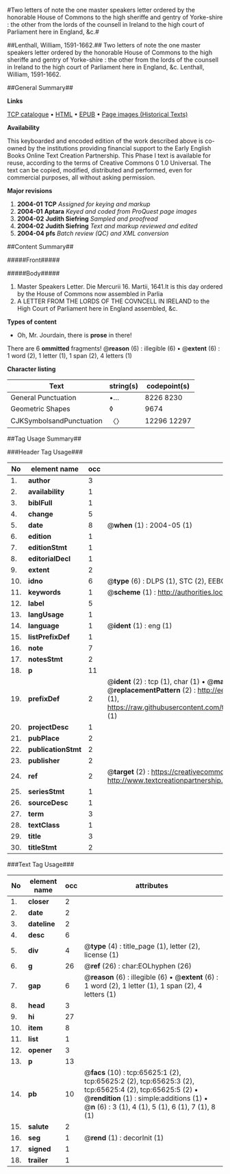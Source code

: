 #Two letters of note the one master speakers letter ordered by the honorable House of Commons to the high sheriffe and gentry of Yorke-shire : the other from the lords of the counsell in Ireland to the high court of Parliament here in England, &c.#

##Lenthall, William, 1591-1662.##
Two letters of note the one master speakers letter ordered by the honorable House of Commons to the high sheriffe and gentry of Yorke-shire : the other from the lords of the counsell in Ireland to the high court of Parliament here in England, &c.
Lenthall, William, 1591-1662.

##General Summary##

**Links**

[TCP catalogue](http://www.ota.ox.ac.uk/tcp/)  • 
[HTML](http://tei.it.ox.ac.uk/tcp/Texts-HTML/free/A47/A47700.html)  • 
[EPUB](http://tei.it.ox.ac.uk/tcp/Texts-EPUB/free/A47/A47700.epub) • 
[Page images (Historical Texts)](https://data.historicaltexts.jisc.ac.uk/view?pubId=eebo-12680032e&pageId=eebo-12680032e-65625-1)

**Availability**

This keyboarded and encoded edition of the
	       work described above is co-owned by the institutions
	       providing financial support to the Early English Books
	       Online Text Creation Partnership. This Phase I text is
	       available for reuse, according to the terms of Creative
	       Commons 0 1.0 Universal. The text can be copied,
	       modified, distributed and performed, even for
	       commercial purposes, all without asking permission.

**Major revisions**

1. __2004-01__ __TCP__ *Assigned for keying and markup*
1. __2004-01__ __Aptara__ *Keyed and coded from ProQuest page images*
1. __2004-02__ __Judith Siefring__ *Sampled and proofread*
1. __2004-02__ __Judith Siefring__ *Text and markup reviewed and edited*
1. __2004-04__ __pfs__ *Batch review (QC) and XML conversion*

##Content Summary##

#####Front#####

#####Body#####

1. Master Speakers Letter.
Die Mercurii 16. Martii, 1641.It is this day ordered by the House of Commons
now assembled in Parlia
1. A LETTER FROM THE
LORDS OF THE COVNCELL IN
IRELAND to the High Court of Parliament
here in England assembled, &c.

**Types of content**

  * Oh, Mr. Jourdain, there is **prose** in there!

There are 6 **ommitted** fragments! 
 @__reason__ (6) : illegible (6)  •  @__extent__ (6) : 1 word (2), 1 letter (1), 1 span (2), 4 letters (1)

**Character listing**


|Text|string(s)|codepoint(s)|
|---|---|---|
|General Punctuation|•…|8226 8230|
|Geometric Shapes|◊|9674|
|CJKSymbolsandPunctuation|〈〉|12296 12297|

##Tag Usage Summary##

###Header Tag Usage###

|No|element name|occ|attributes|
|---|---|---|---|
|1.|__author__|3||
|2.|__availability__|1||
|3.|__biblFull__|1||
|4.|__change__|5||
|5.|__date__|8| @__when__ (1) : 2004-05 (1)|
|6.|__edition__|1||
|7.|__editionStmt__|1||
|8.|__editorialDecl__|1||
|9.|__extent__|2||
|10.|__idno__|6| @__type__ (6) : DLPS (1), STC (2), EEBO-CITATION (1), OCLC (1), VID (1)|
|11.|__keywords__|1| @__scheme__ (1) : http://authorities.loc.gov/ (1)|
|12.|__label__|5||
|13.|__langUsage__|1||
|14.|__language__|1| @__ident__ (1) : eng (1)|
|15.|__listPrefixDef__|1||
|16.|__note__|7||
|17.|__notesStmt__|2||
|18.|__p__|11||
|19.|__prefixDef__|2| @__ident__ (2) : tcp (1), char (1)  •  @__matchPattern__ (2) : ([0-9\-]+):([0-9IVX]+) (1), (.+) (1)  •  @__replacementPattern__ (2) : http://eebo.chadwyck.com/downloadtiff?vid=$1&page=$2 (1), https://raw.githubusercontent.com/textcreationpartnership/Texts/master/tcpchars.xml#$1 (1)|
|20.|__projectDesc__|1||
|21.|__pubPlace__|2||
|22.|__publicationStmt__|2||
|23.|__publisher__|2||
|24.|__ref__|2| @__target__ (2) : https://creativecommons.org/publicdomain/zero/1.0/ (1), http://www.textcreationpartnership.org/docs/. (1)|
|25.|__seriesStmt__|1||
|26.|__sourceDesc__|1||
|27.|__term__|3||
|28.|__textClass__|1||
|29.|__title__|3||
|30.|__titleStmt__|2||


###Text Tag Usage###

|No|element name|occ|attributes|
|---|---|---|---|
|1.|__closer__|2||
|2.|__date__|2||
|3.|__dateline__|2||
|4.|__desc__|6||
|5.|__div__|4| @__type__ (4) : title_page (1), letter (2), license (1)|
|6.|__g__|26| @__ref__ (26) : char:EOLhyphen (26)|
|7.|__gap__|6| @__reason__ (6) : illegible (6)  •  @__extent__ (6) : 1 word (2), 1 letter (1), 1 span (2), 4 letters (1)|
|8.|__head__|3||
|9.|__hi__|27||
|10.|__item__|8||
|11.|__list__|1||
|12.|__opener__|3||
|13.|__p__|13||
|14.|__pb__|10| @__facs__ (10) : tcp:65625:1 (2), tcp:65625:2 (2), tcp:65625:3 (2), tcp:65625:4 (2), tcp:65625:5 (2)  •  @__rendition__ (1) : simple:additions (1)  •  @__n__ (6) : 3 (1), 4 (1), 5 (1), 6 (1), 7 (1), 8 (1)|
|15.|__salute__|2||
|16.|__seg__|1| @__rend__ (1) : decorInit (1)|
|17.|__signed__|1||
|18.|__trailer__|1||
